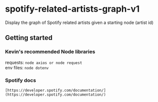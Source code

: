 # spotify-related-artists-graph-v1
Display the graph of Spotify related artists given a starting node (artist id)
## Getting started

### Kevin's recommended Node libraries
requests: `node axios or node request`  
env files: `node dotenv`  

### Spotify docs
`[https://developer.spotify.com/documentation/](https://developer.spotify.com/documentation/)`